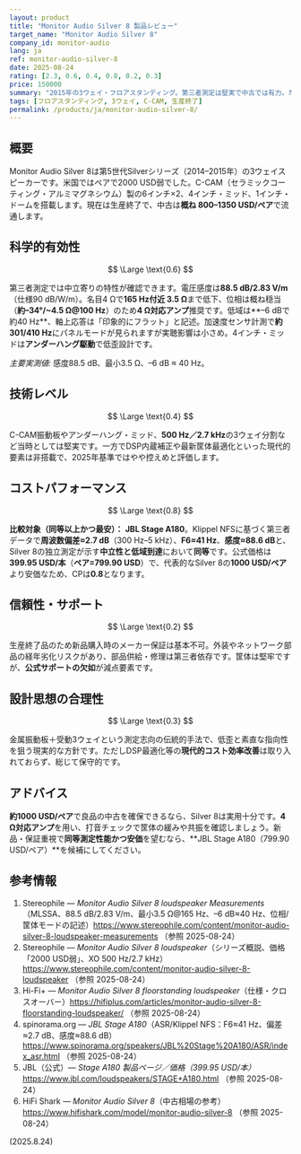 ```yaml
---
layout: product
title: "Monitor Audio Silver 8 製品レビュー"
target_name: "Monitor Audio Silver 8"
company_id: monitor-audio
lang: ja
ref: monitor-audio-silver-8
date: 2025-08-24
rating: [2.3, 0.6, 0.4, 0.8, 0.2, 0.3]
price: 150000
summary: "2015年の3ウェイ・フロアスタンディング。第三者測定は堅実で中古では有力。ただし現行の低価格塔で同等級の測定性能かつより安価な選択肢が存在します"
tags: [フロアスタンディング, 3ウェイ, C-CAM, 生産終了]
permalink: /products/ja/monitor-audio-silver-8/
---
```


## 概要

Monitor Audio Silver 8は第5世代Silverシリーズ（2014–2015年）の3ウェイスピーカーです。米国ではペアで2000 USD弱でした。C-CAM（セラミックコーティング・アルミマグネシウム）製の6インチ×2、4インチ・ミッド、1インチ・ドームを搭載します。現在は生産終了で、中古は**概ね 800–1350 USD/ペア**で流通します。

## 科学的有効性

$$ \Large \text{0.6} $$

第三者測定では中立寄りの特性が確認できます。電圧感度は**88.5 dB/2.83 V/m**（仕様90 dB/W/m）。名目4 Ωで**165 Hz付近 3.5 Ω**まで低下、位相は概ね穏当（**約–34°/~4.5 Ω@100 Hz**）のため**4 Ω対応アンプ**推奨です。低域は**–6 dBで約40 Hz**、軸上応答は「印象的にフラット」と記述。加速度センサ計測で**約301/410 Hz**にパネルモードが見られますが実聴影響は小さめ。4インチ・ミッドは**アンダーハング駆動**で低歪設計です。

*主要実測値:* 感度88.5 dB、最小3.5 Ω、–6 dB ≈ 40 Hz。

## 技術レベル

$$ \Large \text{0.4} $$

C-CAM振動板やアンダーハング・ミッド、**500 Hz／2.7 kHz**の3ウェイ分割など当時としては堅実です。一方でDSP内蔵補正や最新筐体最適化といった現代的要素は非搭載で、2025年基準ではやや控えめと評価します。

## コストパフォーマンス

$$ \Large \text{0.8} $$

**比較対象（同等以上かつ最安）：** **JBL Stage A180**。Klippel NFSに基づく第三者データで**周波数偏差≈2.7 dB**（300 Hz–5 kHz）、**F6≈41 Hz**、**感度≈88.6 dB**と、Silver 8の独立測定が示す**中立性と低域到達**において**同等**です。公式価格は**399.95 USD/本**（**ペア=799.90 USD**）で、代表的なSilver 8の**1000 USD/ペア**より安価なため、CPは**0.8**となります。

## 信頼性・サポート

$$ \Large \text{0.2} $$

生産終了品のため新品購入時のメーカー保証は基本不可。外装やネットワーク部品の経年劣化リスクがあり、部品供給・修理は第三者依存です。筐体は堅牢ですが、**公式サポートの欠如**が減点要素です。

## 設計思想の合理性

$$ \Large \text{0.3} $$

金属振動板＋受動3ウェイという測定志向の伝統的手法で、低歪と素直な指向性を狙う現実的な方針です。ただしDSP最適化等の**現代的コスト効率改善**は取り入れておらず、総じて保守的です。

## アドバイス

**約1000 USD/ペア**で良品の中古を確保できるなら、Silver 8は実用十分です。**4 Ω対応アンプ**を用い、打音チェックで筐体の緩みや共振を確認しましょう。新品・保証重視で**同等測定性能かつ安価**を望むなら、**JBL Stage A180（799.90 USD/ペア）**を候補にしてください。

## 参考情報

1. Stereophile — *Monitor Audio Silver 8 loudspeaker Measurements*（MLSSA、88.5 dB/2.83 V/m、最小3.5 Ω@165 Hz、–6 dB≈40 Hz、位相/筐体モードの記述）https://www.stereophile.com/content/monitor-audio-silver-8-loudspeaker-measurements （参照 2025-08-24）  
2. Stereophile — *Monitor Audio Silver 8 loudspeaker*（シリーズ概説、価格「2000 USD弱」、XO 500 Hz/2.7 kHz）https://www.stereophile.com/content/monitor-audio-silver-8-loudspeaker （参照 2025-08-24）  
3. Hi-Fi+ — *Monitor Audio Silver 8 floorstanding loudspeaker*（仕様・クロスオーバー）https://hifiplus.com/articles/monitor-audio-silver-8-floorstanding-loudspeaker/ （参照 2025-08-24）  
4. spinorama.org — *JBL Stage A180*（ASR/Klippel NFS：F6≈41 Hz、偏差≈2.7 dB、感度≈88.6 dB）https://www.spinorama.org/speakers/JBL%20Stage%20A180/ASR/index_asr.html （参照 2025-08-24）  
5. JBL（公式）— *Stage A180 製品ページ／価格（399.95 USD/本）* https://www.jbl.com/loudspeakers/STAGE+A180.html （参照 2025-08-24）  
6. HiFi Shark — *Monitor Audio Silver 8*（中古相場の参考）https://www.hifishark.com/model/monitor-audio-silver-8 （参照 2025-08-24）

(2025.8.24)


